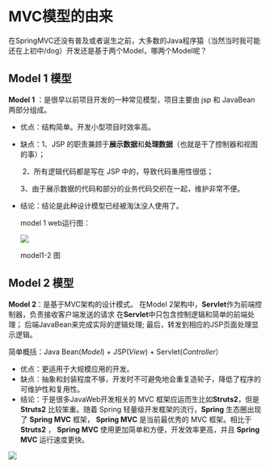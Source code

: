 # MVC模型的由来

在SpringMVC还没有普及或者诞生之前，大多数的Java程序猿（当然当时我可能还在上初中/dog）开发还是基于两个Model，哪两个Model呢？

## Model 1 模型

**Model 1** ：是很早以前项目开发的一种常见模型，项目主要由 jsp 和 JavaBean 两部分组成。 

- 优点：结构简单。开发小型项目时效率高。 

- 缺点：1、JSP 的职责兼顾于**展示数据**和**处理数据**（也就是干了控制器和视图的事）；

  ​				 2、所有逻辑代码都是写在 JSP 中的，导致代码重用性很低；

  ​				 3、由于展示数据的代码和部分的业务代码交织在一起，维护非常不便。 

- 结论：结论是此种设计模型已经被淘汰没人使用了。

  model 1 web运行图：

  ![](https://gitee.com/zt888/zcq-pic-manage/raw/master/springmvc/model1-1.png)

  model1-2 图

## Model 2 模型

**Model 2**：是基于MVC架构的设计模式。  在Model 2架构中，**Servlet**作为前端控制器，负责接收客户端发送的请求  在**Servlet**中只包含控制逻辑和简单的前端处理； 后端JavaBean来完成实际的逻辑处理; 最后，转发到相应的JSP页面处理显示逻辑。

简单概括：Java Bean(*Model*) + JSP(*View*) + Servlet(*Controller*） 

- 优点：更适用于大规模应用的开发。 
- 缺点：抽象和封装程度不够，开发时不可避免地会重复造轮子，降低了程序的可维护性和复用性。
- 结论：于是很多JavaWeb开发相关的 MVC 框架应运而生比如**Struts2**，但是 **Struts2** 比较笨重。随着 Spring 轻量级开发框架的流行，**Spring** 生态圈出现了 **Spring MVC** 框架， **Spring MVC** 是当前最优秀的 MVC 框架。相比于 **Struts2** ， **Spring MVC** 使用更加简单和方便，开发效率更高，并且 **Spring MVC** 运行速度更快。


![](https://gitee.com/zt888/zcq-pic-manage/raw/master/springmvc/model2-1.png)
